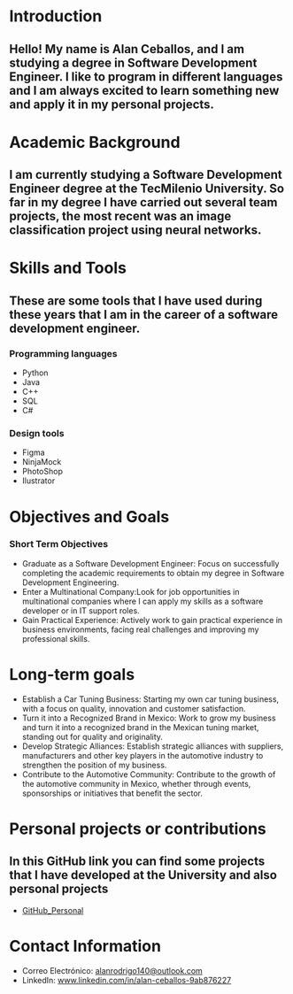 # Introduction
## Hello! My name is Alan Ceballos, and I am studying a degree in Software Development Engineer. I like to program in different languages ​​and I am always excited to learn something new and apply it in my personal projects.

# Academic Background
## I am currently studying a Software Development Engineer degree at the TecMilenio University. So far in my degree I have carried out several team projects, the most recent was an image classification project using neural networks.

# Skills and Tools
## These are some tools that I have used during these years that I am in the career of a software development engineer.

### Programming languages
* Python
* Java
* C++
* SQL
* C#

### Design tools
* Figma
* NinjaMock
* PhotoShop
* Ilustrator
  
# Objectives and Goals
### Short Term Objectives
* Graduate as a Software Development Engineer: Focus on successfully completing the academic requirements to obtain my degree in Software Development Engineering.
* Enter a Multinational Company:Look for job opportunities in multinational companies where I can apply my skills as a software developer or in IT support roles.
* Gain Practical Experience: Actively work to gain practical experience in business environments, facing real challenges and improving my professional skills.

# Long-term goals
* Establish a Car Tuning Business: Starting my own car tuning business, with a focus on quality, innovation and customer satisfaction.
* Turn it into a Recognized Brand in Mexico: Work to grow my business and turn it into a recognized brand in the Mexican tuning market, standing out for quality and originality.
* Develop Strategic Alliances: Establish strategic alliances with suppliers, manufacturers and other key players in the automotive industry to strengthen the position of my business.
* Contribute to the Automotive Community: Contribute to the growth of the automotive community in Mexico, whether through events, sponsorships or initiatives that benefit the sector.

# Personal projects or contributions
## In this GitHub link you can find some projects that I have developed at the University and also personal projects
* [GitHub_Personal](https://github.com/alanceballos25/Trabajos_TecMilenio)

# Contact Information
* Correo Electrónico: alanrodrigo140@outlook.com
* LinkedIn: www.linkedin.com/in/alan-ceballos-9ab876227
